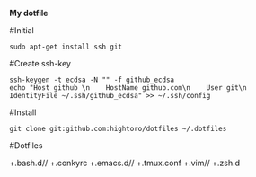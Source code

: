 **My dotfile**

#Initial
```
sudo apt-get install ssh git 
```

#Create ssh-key
```
ssh-keygen -t ecdsa -N "" -f github_ecdsa
echo "Host github \n    HostName github.com\n    User git\n    IdentityFile ~/.ssh/github_ecdsa" >> ~/.ssh/config
```

#Install
```
git clone git:github.com:hightoro/dotfiles ~/.dotfiles  
```

#Dotfiles

+.bash.d//
+.conkyrc
+.emacs.d//
+.tmux.conf
+.vim//
+.zsh.d

